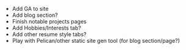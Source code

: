 + Add GA to site
+ Add blog section?
+ Finish notable projects pages
+ Add Hobbies/Interests tab?
+ Add other resume style tabs?
+ Play with Pelican/other static site gen tool (for blog section/page?)
